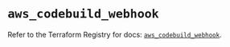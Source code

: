 # `aws_codebuild_webhook`

Refer to the Terraform Registry for docs: [`aws_codebuild_webhook`](https://registry.terraform.io/providers/hashicorp/aws/5.44.0/docs/resources/codebuild_webhook).

